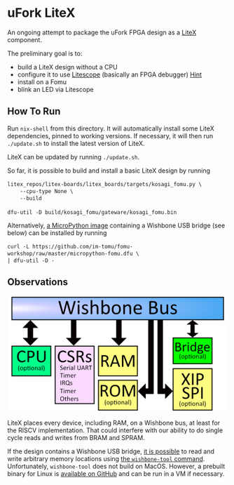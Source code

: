 # uFork LiteX

An ongoing attempt to package the uFork FPGA design as a
[LiteX](https://github.com/enjoy-digital/litex) component.

The preliminary goal is to:
- build a LiteX design without a CPU
- configure it to use [Litescope](https://github.com/enjoy-digital/litescope)
  (basically an FPGA debugger)
  [Hint](https://github.com/enjoy-digital/litescope/issues/28)
- install on a Fomu
- blink an LED via Litescope

## How To Run

Run `nix-shell` from this directory. It will automatically install some LiteX
dependencies, pinned to working versions. If necessary, it will then run
`./update.sh` to install the latest version of LiteX.

LiteX can be updated by running `./update.sh`.

So far, it is possible to build and install a basic LiteX design by running

    litex_repos/litex-boards/litex_boards/targets/kosagi_fomu.py \
        --cpu-type None \
        --build

    dfu-util -D build/kosagi_fomu/gateware/kosagi_fomu.bin

Alternatively,
[a MicroPython image](https://workshop.fomu.im/en/latest/python.html) containing
a Wishbone USB bridge (see below) can be installed by running

    curl -L https://github.com/im-tomu/fomu-workshop/raw/master/micropython-fomu.dfu \
    | dfu-util -D -

## Observations

![Diagram showing LiteX's wishbone configuration](wishbone.png)

LiteX places every device, including RAM, on a Wishbone bus, at least for the
RISCV implementation. That could interfere with our ability to do single cycle
reads and writes from BRAM and SPRAM.

If the design contains a Wishbone USB bridge,
[it is possible](https://workshop.fomu.im/en/latest/riscv.html) to read and
write arbitrary memory locations using
[the `wishbone-tool` command](https://wishbone-utils.readthedocs.io/).
Unfortunately, `wishbone-tool` does not build on MacOS. However, a prebuilt
binary for Linux is
[available on GitHub](https://github.com/litex-hub/wishbone-utils/releases)
and can be run in a VM if necessary.
